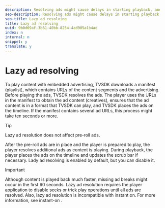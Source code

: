 ```yaml
---
description: Resolving ads might cause delays in starting playback, and lazy ad resolving can reduce this delay.
seo-description: Resolving ads might cause delays in starting playback, and lazy ad resolving can reduce this delay.
seo-title: Lazy ad resolving
title: Lazy ad resolving
uuid: 9b0d69af-3b61-40bb-8254-4ad905a1b4ae
index: n
internal: n
snippet: y
translate: y
---
```


# Lazy ad resolving

To play content with embedded advertising, TVSDK downloads a manifest (playlist), which contains URLs of the content segments and the advertising. Before playing the ads, TVSDK resolves the ads. The player uses the URLs in the manifest to obtain the ad content (creatives), ensures that the ad content is in a format that TVSDK can play, and TVSDK places the ads on the timeline. If the manifest contains several ad URLs, this process might take ten seconds or more.

>[!TIP]
>
>Lazy ad resolution does not affect pre-roll ads.

After the pre-roll ads are in place and the player is prepared to play, the player resolves additional ads as content is playing. During playback, the player places the ads on the timeline and updates the scrub bar if necessary.
Lady ad resolving is enabled by default, but you can disable it.

>[!IMPORTANT]
>
>Although content is played back much faster, missing ad breaks might occur in the first 60 seconds. Lazy ad resolution requires the player application to disable seeks or trick play operations until all ads are resolved. Also, lazy ad resolution is incompatible with instant on. For more information, see instant-on . 

